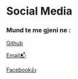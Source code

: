 # Social Media

### Mund te me gjeni ne :

[Github](https://github.com/esralatifi)

[Email📬](mailto:esra.latifi11@gmail.com)

[Facebook👍](https://www.facebook.com/esralatifi11)